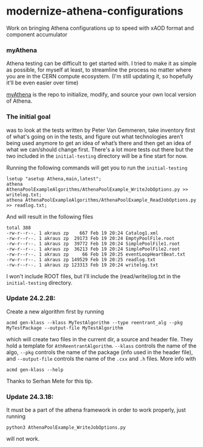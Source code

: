 # modernize-athena-configurations
Work on bringing Athena configurations up to speed with xAOD format and component accumulator

### myAthena
Athena testing can be difficult to get started with. I tried to make it as simple as possible, for myself at least, to streamline the process no matter where you are in the CERN compute ecosystem. (I'm still updating it, so hopefully it'll be even easier over time)

[myAthena](https://github.com/arthurkraus3/myAthena) is the repo to initialize, modify, and source your own local version of Athena.  


### The initial goal
was to look at the tests written by Peter Van Gemmeren, take inventory first of what's going on in the tests, and figure out what technologies aren’t being used anymore to get an idea of what’s there and then get an idea of what we can/should change first. There's a lot more tests out there but the two included in the `initial-testing` directory will be a fine start for now. 

Running the following commands will get you to run the `initial-testing`
```
lsetup "asetup Athena,main,latest"; 
athena AthenaPoolExampleAlgorithms/AthenaPoolExample_WriteJobOptions.py >> writelog.txt;
athena AthenaPoolExampleAlgorithms/AthenaPoolExample_ReadJobOptions.py >> readlog.txt;
```

And will result in the following files

```
total 388
-rw-r--r--. 1 akraus zp    667 Feb 19 20:24 Catalog1.xml
-rw-r--r--. 1 akraus zp  29173 Feb 19 20:24 EmptyPoolFile.root
-rw-r--r--. 1 akraus zp  39772 Feb 19 20:24 SimplePoolFile1.root
-rw-r--r--. 1 akraus zp  36213 Feb 19 20:24 SimplePoolFile2.root
-rw-r--r--. 1 akraus zp     66 Feb 19 20:25 eventLoopHeartBeat.txt
-rw-r--r--. 1 akraus zp 149529 Feb 19 20:25 readlog.txt
-rw-r--r--. 1 akraus zp 123313 Feb 19 20:24 writelog.txt
```

I won't include ROOT files, but I'll include the (read/write)log.txt in the `initial-testing` directory. 

### Update 24.2.28:
Create a new algorithm first by running 
```
acmd gen-klass --klass MyTestAlgorithm --type reentrant_alg --pkg MyTestPackage --output-file MyTestAlgorithm
```
which will create two files in the current dir, a source and header file. They hold a template for `AthReentrantAlgorithm`. `--klass` controls the name of the algo, `--pkg` controls the name of the package (info used in the header file), and `--output-file` controls the name of the `.cxx` and `.h` files. More info with
```
acmd gen-klass --help
```
Thanks to Serhan Mete for this tip. 

### Update 24.3.18:
It must be a part of the athena framework in order to work properly, just running
```
python3 AthenaPoolExample_WriteJobOptions.py
```
will not work. 
